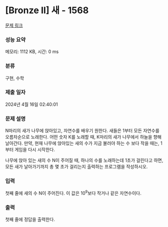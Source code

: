 # [Bronze II] 새 - 1568 

[문제 링크](https://www.acmicpc.net/problem/1568) 

### 성능 요약

메모리: 1112 KB, 시간: 0 ms

### 분류

구현, 수학

### 제출 일자

2024년 4월 16일 02:40:01

### 문제 설명

<p>N마리의 새가 나무에 앉아있고, 자연수를 배우기 원한다. 새들은 1부터 모든 자연수를 오름차순으로 노래한다. 어떤 숫자 K를 노래할 때, K마리의 새가 나무에서 하늘을 향해 날아간다. 만약, 현재 나무에 앉아있는 새의 수가 지금 불러야 하는 수 보다 작을 때는, 1부터 게임을 다시 시작한다.</p>

<p>나무에 앉아 있는 새의 수 N이 주어질 때, 하나의 수를 노래하는데 1초가 걸린다고 하면, 모든 새가 날아가기까지 총 몇 초가 걸리는지 출력하는 프로그램을 작성하시오.</p>

### 입력 

 <p>첫째 줄에 새의 수 N이 주어진다. 이 값은 10<sup>9</sup>보다 작거나 같은 자연수이다.</p>

### 출력 

 <p>첫째 줄에 정답을 출력한다.</p>


